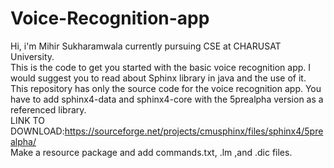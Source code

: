 # Voice-Recognition-app
Hi, i'm Mihir Sukharamwala currently pursuing CSE at CHARUSAT University. <br>
This is the code to get you started with the basic voice recognition app. I would suggest you to read about Sphinx library in java and the use of it.<br>
This repository has only the source code for the voice recognition app. You have to add sphinx4-data and sphinx4-core with the 5prealpha version as a referenced library.<br>
LINK TO DOWNLOAD:https://sourceforge.net/projects/cmusphinx/files/sphinx4/5prealpha/ <br>
Make a resource package and add commands.txt, .lm ,and .dic files.
